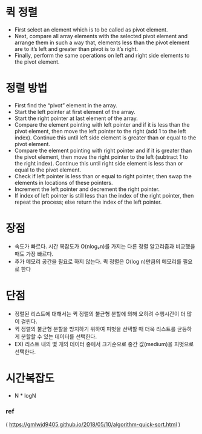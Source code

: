 # 퀵 정렬
 - First select an element which is to be called as pivot element.
 - Next, compare all array elements with the selected pivot element and arrange them in such a way that, elements less than the pivot element are to it’s left and greater than pivot is to it’s right.
 - Finally, perform the same operations on left and right side elements to the pivot element.

# 정렬 방법
 - First find the “pivot” element in the array.
 - Start the left pointer at first element of the array.
 - Start the right pointer at last element of the array.
 - Compare the element pointing with left pointer and if it is less than the pivot element, then move the left pointer to the right (add 1 to the left index). Continue this until left side element is greater than or equal to the pivot element.
 - Compare the element pointing with right pointer and if it is greater than the pivot element, then move the right pointer to the left (subtract 1 to the right index). Continue this until right side element is less than or equal to the pivot element.
 - Check if left pointer is less than or equal to right pointer, then swap the elements in locations of these pointers.
 - Increment the left pointer and decrement the right pointer.
 - If index of left pointer is still less than the index of the right pointer, then repeat the process; else return the index of the left pointer.

# 장점
 - 속도가 빠르다. 시간 복잡도가 O(nlog₂n)를 가지는 다른 정렬 알고리즘과 비교했을 때도 가장 빠르다.
 - 추가 메모리 공간을 필요로 하지 않는다.
퀵 정렬은 O(log n)만큼의 메모리를 필요로 한다

# 단점
 - 정렬된 리스트에 대해서는 퀵 정렬의 불균형 분할에 의해 오히려 수행시간이 더 많이 걸린다.
 - 퀵 정렬의 불균형 분할을 방지하기 위하여 피벗을 선택할 때 더욱 리스트를 균등하게 분할할 수 있는 데이터를 선택한다.
 - EX) 리스트 내의 몇 개의 데이터 중에서 크기순으로 중간 값(medium)을 피벗으로 선택한다.


# 시간복잡도
 - N * logN

### ref
( https://gmlwjd9405.github.io/2018/05/10/algorithm-quick-sort.html )
